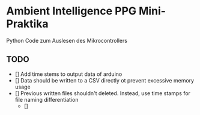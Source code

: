 # Ambient Intelligence PPG Mini-Praktika

Python Code zum Auslesen des Mikrocontrollers


## TODO 
- [] Add time stems to output data of arduino
- [] Data should be written to a CSV directly ot prevent excessive memory usage
- [] Previous written files shouldn't deleted. Instead, use time stamps for file naming differentiation
  - [] 